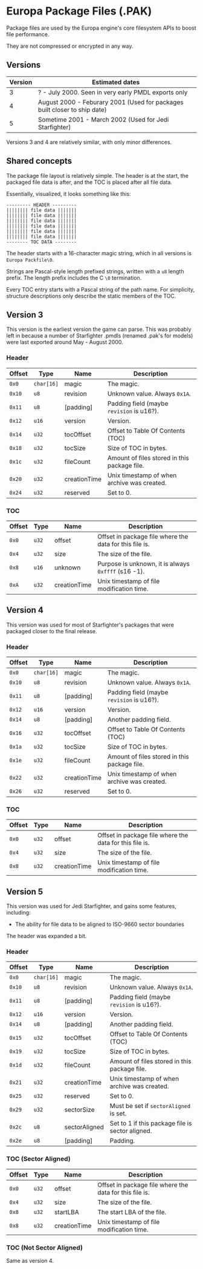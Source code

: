 # Europa Package Files (.PAK)

Package files are used by the Europa engine's core filesystem APIs to boost file performance.

They are not compressed or encrypted in any way.

## Versions

| Version | Estimated dates                                                           |
| ------- | ------------------------------------------------------------------------- |
| 3       | ? - July 2000. Seen in very early PMDL exports only                       |
| 4       | August 2000 - Feburary 2001 (Used for packages built closer to ship date) |
| 5       | Sometime 2001 - March 2002 (Used for Jedi Starfighter)                    |

Versions 3 and 4 are relatively similar, with only minor differences.

## Shared concepts

The package file layout is relatively simple. The header is at the start, the packaged file data is after, and the TOC is placed after all file data.

Essentially, visualized, it looks something like this:

```
--------- HEADER ---------
|||||||| file data |||||||
|||||||| file data |||||||
|||||||| file data |||||||
|||||||| file data |||||||
|||||||| file data |||||||
|||||||| file data |||||||
-------- TOC DATA --------
```

The header starts with a 16-character magic string, which in all versions is `Europa Packfile\0`.

Strings are Pascal-style length prefixed strings, written with a `u8` length prefix. The length prefix includes the C `\0` termination.

Every TOC entry starts with a Pascal string of the path name. For simplicity, structure descriptions only describe the static members of the TOC.

## Version 3

This version is the earliest version the game can parse. This was probably left in because a number of Starfighter .pmdls (renamed .pak's for models) were last exported around May - August 2000.

### Header

| Offset | Type       | Name         | Description                                  |
| ------ | ---------- | ------------ | -------------------------------------------- |
| `0x0`  | `char[16]` | magic        | The magic.                                   |
| `0x10` | `u8`       | revision     | Unknown value. Always `0x1A`.                |
| `0x11` | `u8`       | [padding]    | Padding field (maybe `revision` is u16?).    |
| `0x12` | `u16`      | version      | Version.                                     |
| `0x14` | `u32`      | tocOffset    | Offset to Table Of Contents (TOC)            |
| `0x18` | `u32`      | tocSize      | Size of TOC in bytes.                        |
| `0x1c` | `u32`      | fileCount    | Amount of files stored in this package file. |
| `0x20` | `u32`      | creationTime | Unix timestamp of when archive was created.  |
| `0x24` | `u32`      | reserved     | Set to 0.                                    |

### TOC

| Offset | Type  | Name         | Description                                             |
| ------ | ----- | ------------ | ------------------------------------------------------- |
| `0x0`  | `u32` | offset       | Offset in package file where the data for this file is. |
| `0x4`  | `u32` | size         | The size of the file.                                   |
| `0x8`  | `u16` | unknown      | Purpose is unknown, it is always `0xffff` (s16 -1).     |
| `0xA`  | `u32` | creationTime | Unix timestamp of file modification time.               |

## Version 4

This version was used for most of Starfighter's packages that were packaged closer to the final release.

### Header

| Offset | Type       | Name         | Description                                  |
| ------ | ---------- | ------------ | -------------------------------------------- |
| `0x0`  | `char[16]` | magic        | The magic.                                   |
| `0x10` | `u8`       | revision     | Unknown value. Always `0x1A`.                |
| `0x11` | `u8`       | [padding]    | Padding field (maybe `revision` is u16?).    |
| `0x12` | `u16`      | version      | Version.                                     |
| `0x14` | `u8`       | [padding]    | Another padding field.                       |
| `0x16` | `u32`      | tocOffset    | Offset to Table Of Contents (TOC)            |
| `0x1a` | `u32`      | tocSize      | Size of TOC in bytes.                        |
| `0x1e` | `u32`      | fileCount    | Amount of files stored in this package file. |
| `0x22` | `u32`      | creationTime | Unix timestamp of when archive was created.  |
| `0x26` | `u32`      | reserved     | Set to 0.                                    |

### TOC

| Offset | Type  | Name         | Description                                             |
| ------ | ----- | ------------ | ------------------------------------------------------- |
| `0x0`  | `u32` | offset       | Offset in package file where the data for this file is. |
| `0x4`  | `u32` | size         | The size of the file.                                   |
| `0x8`  | `u32` | creationTime | Unix timestamp of file modification time.               |

## Version 5

This version was used for Jedi Starfighter, and gains some features, including:

- The ability for file data to be aligned to ISO-9660 sector boundaries

The header was expanded a bit.

### Header

| Offset | Type       | Name          | Description                                      |
| ------ | ---------- | ------------- | ------------------------------------------------ |
| `0x0`  | `char[16]` | magic         | The magic.                                       |
| `0x10` | `u8`       | revision      | Unknown value. Always `0x1A`.                    |
| `0x11` | `u8`       | [padding]     | Padding field (maybe `revision` is u16?).        |
| `0x12` | `u16`      | version       | Version.                                         |
| `0x14` | `u8`       | [padding]     | Another padding field.                           |
| `0x15` | `u32`      | tocOffset     | Offset to Table Of Contents (TOC)                |
| `0x19` | `u32`      | tocSize       | Size of TOC in bytes.                            |
| `0x1d` | `u32`      | fileCount     | Amount of files stored in this package file.     |
| `0x21` | `u32`      | creationTime  | Unix timestamp of when archive was created.      |
| `0x25` | `u32`      | reserved      | Set to 0.                                        |
| `0x29` | `u32`      | sectorSize    | Must be set if `sectorAligned` is set.           |
| `0x2c` | `u8`       | sectorAligned | Set to 1 if this package file is sector aligned. |
| `0x2e` | `u8`       | [padding]     | Padding.                                         |

### TOC (Sector Aligned)

| Offset | Type  | Name         | Description                                             |
| ------ | ----- | ------------ | ------------------------------------------------------- |
| `0x0`  | `u32` | offset       | Offset in package file where the data for this file is. |
| `0x4`  | `u32` | size         | The size of the file.                                   |
| `0x8`  | `u32` | startLBA     | The start LBA of the file.                              |
| `0x8`  | `u32` | creationTime | Unix timestamp of file modification time.               |

### TOC (Not Sector Aligned)

Same as version 4.
